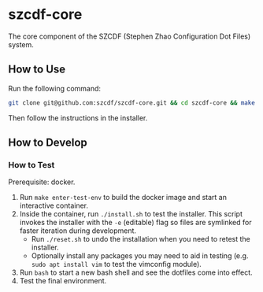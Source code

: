 # szcdf-core

The core component of the SZCDF (Stephen Zhao Configuration Dot Files) system.

## How to Use

Run the following command:
```sh
git clone git@github.com:szcdf/szcdf-core.git && cd szcdf-core && make install
```
Then follow the instructions in the installer.

## How to Develop

### How to Test

Prerequisite: docker.

1. Run `make enter-test-env` to build the docker image and start an interactive container.
2. Inside the container, run `./install.sh` to test the installer. This script invokes the installer with the `-e` (editable) flag so files are symlinked for faster iteration during development.
   - Run `./reset.sh` to undo the installation when you need to retest the installer.
   - Optionally install any packages you may need to aid in testing (e.g. `sudo apt install vim` to test the vimconfig module).
3. Run `bash` to start a new bash shell and see the dotfiles come into effect.
4. Test the final environment.